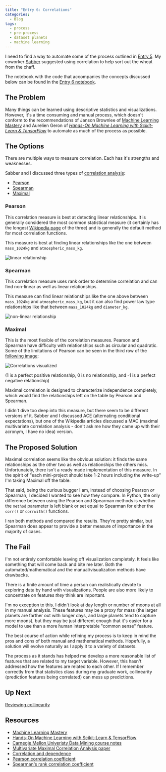 ```yaml
---
title: "Entry 6: Correlations"
categories:
  - Blog
tags:
  - process
  - pre-process
  - dataset planets
  - machine learning
---
```


I need to find a way to automate some of the process outlined in [Entry 5](https://julielinx.github.io/blog/05_EDA/). My coworker [Sabber](https://medium.com/@sabber) suggested using correlation to help sort out the wheat from the chaff.

The notebook with the code that accompanies the concepts discussed below can be found in the [Entry 6 notebook](https://github.com/julielinx/datascience_diaries/blob/master/01_ml_process/06_nb_EDA_corr.ipynb).

## The Problem

Many things can be learned using descriptive statistics and visualizations. However, it's a time consuming and manual process, which doesn't conform to the recommendations of Janson Brownlee of [Machine Learning Mastery](https://machinelearningmastery.com/) and Aurelien Geron of *[Hands-On Machine Learning with Scikit-Learn & TensorFlow](https://www.amazon.com/Hands-Machine-Learning-Scikit-Learn-TensorFlow/dp/1491962291)* to automate as much of the process as possible. 

## The Options

There are multiple ways to measure correlation. Each has it's strengths and weaknesses.

Sabber and I discussed three types of [correlation analysis](https://www.stat.cmu.edu/~ryantibs/datamining/lectures/11-cor2.pdf):
- [Pearson](https://www.spss-tutorials.com/pearson-correlation-coefficient/)
- [Spearman](https://en.wikipedia.org/wiki/Spearman%27s_rank_correlation_coefficient)
- [Maximal](http://proceedings.mlr.press/v32/nguyenc14.pdf)

### Pearson

This correlation measure is best at detecting linear relationships. It is generally considered the most common statistical measure (it certainly has the longest [Wikipedia page](https://en.wikipedia.org/wiki/Pearson_correlation_coefficient) of the three) and is generally the default method for most correlation functions.

This measure is best at finding linear relationships like the one between `mass_1024kg` and `atmospheric_mass_kg`.

![linear relationship](https://julielinx.github.io/assets/images/06_EDA_1.png)

### Spearman

This correlation measure uses rank order to determine correlation and can find non-linear as well as linear relationships.

This measure can find linear relationships like the one above between `mass_1024kg` and `atmospheric_mass_kg`, but it can also find power law type relationships like that between `mass_1024kg` and `diameter_kg`.

![non-linear relationship](https://julielinx.github.io/assets/images/06_EDA_2.png)

### Maximal

This is the most flexible of the correlation measures. Pearson and Spearman have difficulty with relationships such as circular and quadratic. Some of the limitations of Pearson can be seen in the third row of the [following image](https://en.wikipedia.org/wiki/Correlation_and_dependence):

![Correlations visualized](https://upload.wikimedia.org/wikipedia/commons/thumb/d/d4/Correlation_examples2.svg/1920px-Correlation_examples2.svg.png)

(1 is a perfect positive relationship, 0 is no relationship, and -1 is a perfect negative relationship)

Maximal correlation is designed to characterize independence completely, which would find the relationships left on the table by Pearson and Spearman.

I didn't dive too deep into this measure, but there seem to be different versions of it. Sabber and I discussed ACE (alternating conditional expectations), but one of the Wikipedia articles discussed a MAC (maximal multivariate correlation analysis - don't ask me how they came up with their acronym, I have no idea) version.

## The Proposed Solution

Maximal correlation seems like the obvious solution: it finds the same relationships as the other two as well as relationships the others miss. Unfortunately, there isn't a ready made implementation of this measure. In the spirit of "each mini-project should take 1-2 hours including the write-up" I'm taking Maximal off the table.

That said, being the curious bugger I am, instead of choosing Pearson *or* Spearman, I decided I wanted to see how they compare. In Python, the only difference between using the Pearson and Spearman methods is whether the `method` parameter is left blank or set equal to Spearman for either the `corr()` or `corrwith()` functions. 

I ran both methods and compared the results. They're pretty similar, but Spearman does appear to provide a better measure of importance in the majority of cases.

## The Fail

I'm not entirely comfortable leaving off visualization completely. It feels like something that will come back and bite me later. Both the automated/mathematical and the manual/visualization methods have drawbacks.

There is a finite amount of time a person can realistically devote to exploring data by hand with visualizations. People are also more likely to concentrate on features *they* think are important.

I'm no exception to this. I didn't look at day length or number of moons at all in my manual analysis. These features may be a proxy for mass (the larger planets are farther out with longer days, and large planets tend to capture more moons), but they may be just different enough that it's easier for a model to use than a more human interpretable "common sense" feature.

The best course of action while refining my process is to keep in mind the pros and cons of both manual and mathematical methods. Hopefully, a solution will evolve naturally as I apply it to a variety of datasets.

The process as it stands has helped me develop a more reasonable list of features that are related to my target variable. However, this hasn't addressed how the features are related to each other. If I remember correctly from that statistics class during my graduate work, collinearity (prediction features being correlated) can mess up predictions.

## Up Next

[Reviewing collinearity](https://julielinx.github.io/blog/07_collinearity/)

## Resources

- [Machine Learning Mastery](https://machinelearningmastery.com/)
- [Hands-On Machine Learning with Scikit-Learn & TensorFlow](https://www.amazon.com/Hands-Machine-Learning-Scikit-Learn-TensorFlow/dp/1491962291)
- [Carnegie Mellon Univeristy Data Mining course notes](https://www.stat.cmu.edu/~ryantibs/datamining/)
- [Multivariate Maximal Correlation Analysis paper](http://proceedings.mlr.press/v32/nguyenc14.pdf)
- [Correlation and dependence](https://en.wikipedia.org/wiki/Correlation_and_dependence#Other_measures_of_dependence_among_random_variables)
- [Pearson correlation coefficient](https://en.wikipedia.org/wiki/Pearson_correlation_coefficient)
- [Spearman's rank correlation coefficient](https://en.wikipedia.org/wiki/Spearman%27s_rank_correlation_coefficient)
